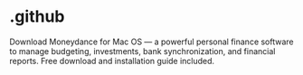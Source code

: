 # .github
Download Moneydance for Mac OS — a powerful personal finance software to manage budgeting, investments, bank synchronization, and financial reports. Free download and installation guide included.
